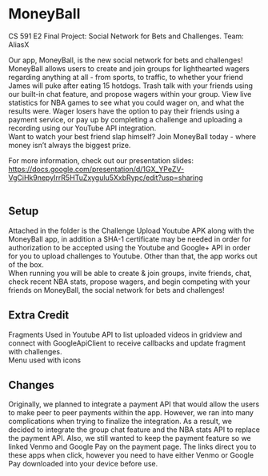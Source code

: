 # MoneyBall
CS 591 E2 Final Project: Social Network for Bets and Challenges. Team: AliasX


Our app, MoneyBall, is the new social network for bets and challenges! MoneyBall allows users to create and join groups for lighthearted wagers regarding anything at all - from sports, to traffic, to whether your friend James will puke after eating 15 hotdogs. Trash talk with your friends using our built-in chat feature, and propose wagers within your group. View live statistics for NBA games to see what you could wager on, and what the results were. Wager losers have the option to pay their friends using a payment service, or pay up by completing a challenge and uploading a recording using our YouTube API integration. <br>
Want to watch your best friend slap himself? Join MoneyBall today - where money isn’t always the biggest prize. <br>

For more information, check out our presentation slides: https://docs.google.com/presentation/d/1GX_YPeZV-VgCiHk9nepyIrrR5HTuZxygulu5XxbRypc/edit?usp=sharing <br> <br>

## Setup <br>
Attached in the folder is the Challenge Upload Youtube APK along with the MoneyBall app, in addition a SHA-1 certificate may be needed in order for authorization to be accepted using the Youtube and Google+ API in order for you to upload challenges to Youtube. Other than that, the app works out of the box. <br>
When running you will be able to create & join groups, invite friends, chat, check recent NBA stats, propose wagers, and begin competing with your friends on MoneyBall, the social network for bets and challenges! <br>

## Extra Credit <br>
Fragments Used in Youtube API to list uploaded videos in gridview and connect with GoogleApiClient to receive callbacks and update fragment with challenges. <br>
Menu used with icons <br>

## Changes <br>
Originally, we planned to integrate a payment API that would allow the users to make peer to peer payments within the app. However, we ran into many complications when trying to finalize the integration. As a result, we decided to integrate the group chat feature and the NBA stats API to replace the payment API. Also, we still wanted to keep the payment feature so we linked Venmo and Google Pay on the payment page. The links direct you to these apps when click, however you need to have either Venmo or Google Pay downloaded into your device before use. <br>



